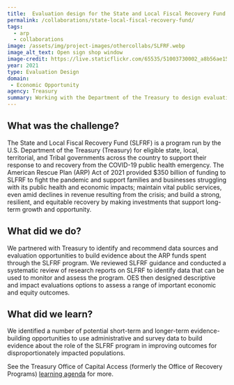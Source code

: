 ```yaml
---
title:  Evaluation design for the State and Local Fiscal Recovery Fund
permalink: /collaborations/state-local-fiscal-recovery-fund/
tags:
  - arp
  - collaborations
image: /assets/img/project-images/othercollabs/SLFRF.webp
image_alt_text: Open sign shop window
image-credit: https://live.staticflickr.com/65535/51003730002_a8b56ae158_b.webp
year: 2021
type: Evaluation Design
domain:
 - Economic Opportunity
agency: Treasury
summary: Working with the Department of the Treasury to design evaluations of a fiscal transfer program
---
```

## What was the challenge? 
The State and Local Fiscal Recovery Fund (SLFRF) is a program run by the U.S. Department of the Treasury (Treasury) for eligible state, local, territorial, and Tribal governments across the country to support their response to and recovery from the COVID-19 public health emergency. The American Rescue Plan (ARP) Act of 2021 provided $350 billion of funding to SLFRF to fight the pandemic and support families and businesses struggling with its public health and economic impacts; maintain vital public services, even amid declines in revenue resulting from the crisis; and build a strong, resilient, and equitable recovery by making investments that support long-term growth and opportunity. 

## What did we do? 
We partnered with Treasury to identify and recommend data sources and evaluation opportunities to build evidence about the ARP funds spent through the SLFRF program. We reviewed SLFRF guidance and conducted a systematic review of research reports on SLFRF to identify data that can be used to monitor and assess the program. OES then designed descriptive and impact evaluations options to assess a range of important economic and equity outcomes.

## What did we learn?
We identified a number of potential short-term and longer-term evidence-building opportunities to use administrative and survey data to build evidence about the role of the SLFRF program in improving outcomes for disproportionately impacted populations.

See the Treasury Office of Capital Access (formerly the Office of Recovery Programs) <a class="usa-link usa-link--external" href="https://home.treasury.gov/system/files/136/ORP-Learning-Agenda-Draft-2023.pdf"> learning agenda</a> for more.
